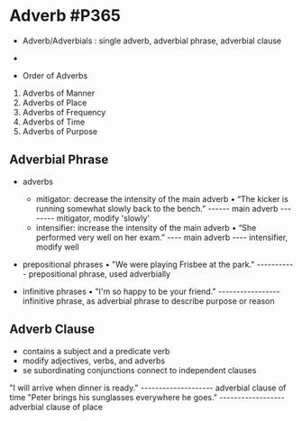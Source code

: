 # Adverb   #P365
* Adverb/Adverbials : single adverb, adverbial phrase, adverbial clause
* 

* Order of Adverbs
1. Adverbs of Manner
2. Adverbs of Place
3. Adverbs of Frequency
4. Adverbs of Time
5. Adverbs of Purpose


## Adverbial Phrase
* adverbs
    * mitigator: decrease the intensity of the main adverb
    • “The kicker is running somewhat slowly back to the bench.” 
                                      ------                    main adverb 
                             --------                           mitigator, modify 'slowly'
    * intensifier: increase the intensity of the main adverb
    • “She performed very well on her exam.” 
                          ----              main adverb
                     ----                   intensifier, modify well

* prepositional phrases
• "We were playing Frisbee at the park."
                           -----------    prepositional phrase, used adverbially

* infinitive phrases
• "I'm so happy to be your friend."
                -----------------  infinitive phrase, as adverbial phrase to describe purpose or reason

## Adverb Clause
* contains a subject and a predicate verb
* modify adjectives, verbs, and adverbs
* se subordinating conjunctions connect to independent clauses

"I will arrive when dinner is ready." 
               --------------------   adverbial clause of time
"Peter brings his sunglasses everywhere he goes."
                             ------------------     adverbial clause of place